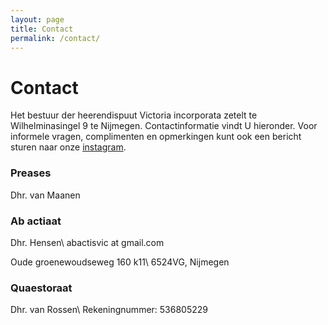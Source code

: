 ```yaml
---
layout: page
title: Contact
permalink: /contact/
---
```


# Contact

Het bestuur der heerendispuut Victoria incorporata zetelt te Wilhelminasingel 9 te Nijmegen. Contactinformatie vindt U hieronder. Voor informele vragen, complimenten en opmerkingen kunt ook een bericht sturen naar onze [instagram](https://www.instagram.com/victoria.incorporata/direct).


### Preases

Dhr. van Maanen

### Ab actiaat

Dhr. Hensen\\
abactisvic at gmail.com

Oude groenewoudseweg 160 k11\\
6524VG, Nijmegen

### Quaestoraat

Dhr. van Rossen\\
Rekeningnummer: 536805229
